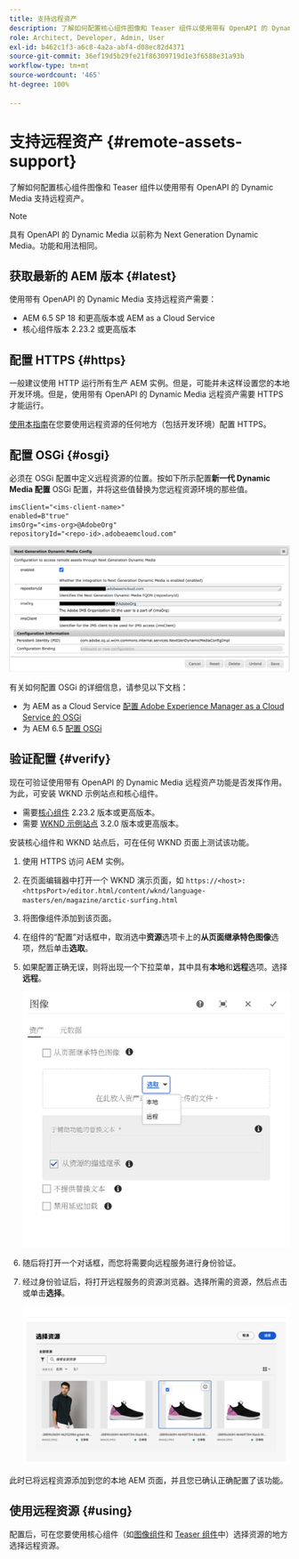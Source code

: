 ```yaml
---
title: 支持远程资产
description: 了解如何配置核心组件图像和 Teaser 组件以使用带有 OpenAPI 的 Dynamic Media 支持远程资产。
role: Architect, Developer, Admin, User
exl-id: b462c1f3-a6c8-4a2a-abf4-d08ec82d4371
source-git-commit: 36ef19d5b29fe21f86309719d1e3f6588e31a93b
workflow-type: tm+mt
source-wordcount: '465'
ht-degree: 100%

---
```



# 支持远程资产 {#remote-assets-support}

了解如何配置核心组件图像和 Teaser 组件以使用带有 OpenAPI 的 Dynamic Media 支持远程资产。

>[!NOTE]
>
>具有 OpenAPI 的 Dynamic Media 以前称为 Next Generation Dynamic Media。功能和用法相同。

## 获取最新的 AEM 版本 {#latest}

使用带有 OpenAPI 的 Dynamic Media 支持远程资产需要：

* AEM 6.5 SP 18 和更高版本或 AEM as a Cloud Service
* 核心组件版本 2.23.2 或更高版本

## 配置 HTTPS {#https}

一般建议使用 HTTP 运行所有生产 AEM 实例。但是，可能并未这样设置您的本地开发环境。但是，使用带有 OpenAPI 的 Dynamic Media 远程资产需要 HTTPS 才能运行。

[使用本指南](https://experienceleague.adobe.com/docs/experience-manager-learn/foundation/security/use-the-ssl-wizard.html)在您要使用远程资源的任何地方（包括开发环境）配置 HTTPS。

## 配置 OSGi {#osgi}

必须在 OSGi 配置中定义远程资源的位置。按如下所示配置&#x200B;**新一代 Dynamic Media 配置** OSGi 配置，并将这些值替换为您远程资源环境的那些值。

```text
imsClient="<ims-client-name>"
enabled=B"true"
imsOrg="<ims-org>@AdobeOrg"
repositoryId="<repo-id>.adobeaemcloud.com"
```

![新一代 Dynamic Media 配置 OSGi 配置窗口](/help/assets/remote-assets-osgi.png)

有关如何配置 OSGi 的详细信息，请参见以下文档：

* 为 AEM as a Cloud Service [配置 Adobe Experience Manager as a Cloud Service 的 OSGi](https://experienceleague.adobe.com/docs/experience-manager-cloud-service/content/implementing/deploying/configuring-osgi.html)
* 为 AEM 6.5 [配置 OSGi](https://experienceleague.adobe.com/docs/experience-manager-65/deploying/configuring/configuring-osgi.html)

## 验证配置 {#verify}

现在可验证使用带有 OpenAPI 的 Dynamic Media 远程资产功能是否发挥作用。为此，可安装 WKND 示例站点和核心组件。

* 需要[核心组件](https://github.com/adobe/aem-core-wcm-components/releases/download/core.wcm.components.reactor-2.23.2/core.wcm.components.all-2.23.2.zip) 2.23.2 版本或更高版本。
* 需要 [WKND 示例站点](https://github.com/adobe/aem-guides-wknd/releases/download/aem-guides-wknd-3.2.0/aem-guides-wknd.all-3.2.0-classic.zip) 3.2.0 版本或更高版本。

安装核心组件和 WKND 站点后，可在任何 WKND 页面上测试该功能。

1. 使用 HTTPS 访问 AEM 实例。

1. 在页面编辑器中打开一个 WKND 演示页面，如 `https://<host>:<httpsPort>/editor.html/content/wknd/language-masters/en/magazine/arctic-surfing.html`

1. 将图像组件添加到该页面。

1. 在组件的“配置”对话框中，取消选中&#x200B;**资源**&#x200B;选项卡上的&#x200B;**从页面继承特色图像**&#x200B;选项，然后单击&#x200B;**选取**。

1. 如果配置正确无误，则将出现一个下拉菜单，其中具有&#x200B;**本地**&#x200B;和&#x200B;**远程**&#x200B;选项。选择&#x200B;**远程**。

   ![用于选择图像的远程和本地选取选项](/help/assets/remote-asset-selection.png)

1. 随后将打开一个对话框，而您将需要向远程服务进行身份验证。

1. 经过身份验证后，将打开远程服务的资源浏览器。选择所需的资源，然后点击或单击&#x200B;**选择**。

   ![选择远程资源](/help/assets/remote-asset-picker.png)

此时已将远程资源添加到您的本地 AEM 页面，并且您已确认正确配置了该功能。

## 使用远程资源 {#using}

配置后，可在您要使用核心组件（如[图像组件](/help/components/image.md)和 [Teaser 组件](/help/components/teaser.md)中）选择资源的地方选择远程资源。
